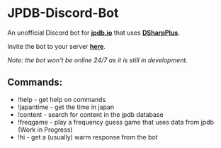 # JPDB-Discord-Bot
An unofficial Discord bot for **[jpdb.io](https://jpdb.io/)** that uses **[DSharpPlus](https://github.com/DSharpPlus/DSharpPlus)**.

Invite the bot to your server **[here](https://discord.com/api/oauth2/authorize?client_id=874240645995331585&permissions=68672&scope=bot)**.

_Note: the bot won't be online 24/7 as it is still in development._

## Commands:
* !help - get help on commands
* !japantime - get the time in japan
* !content - search for content in the jpdb database
* !freqgame - play a frequency guess game that uses data from jpdb (Work in Progress)
* !hi - get a (usually) warm response from the bot
